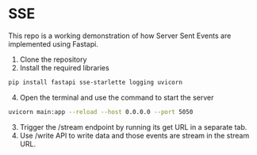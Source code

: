 # SSE
This repo is a working demonstration of how Server Sent Events are implemented using Fastapi.

1. Clone the repository
2. Install the required libraries
```bash
pip install fastapi sse-starlette logging uvicorn
```
4. Open the terminal and use the command to start the server
```bash
uvicorn main:app --reload --host 0.0.0.0 --port 5050
```
3. Trigger the /stream endpoint by running its get URL in a separate tab.
4. Use /write API to write data and those events are stream in the stream URL.
